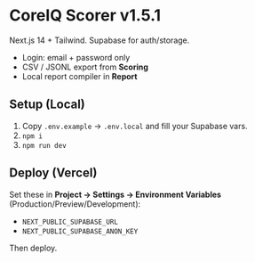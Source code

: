# CoreIQ Scorer v1.5.1

Next.js 14 + Tailwind. Supabase for auth/storage.
- Login: email + password only
- CSV / JSONL export from **Scoring**
- Local report compiler in **Report**

## Setup (Local)
1. Copy `.env.example` → `.env.local` and fill your Supabase vars.
2. `npm i`
3. `npm run dev`

## Deploy (Vercel)
Set these in **Project → Settings → Environment Variables** (Production/Preview/Development):
- `NEXT_PUBLIC_SUPABASE_URL`
- `NEXT_PUBLIC_SUPABASE_ANON_KEY`

Then deploy.
